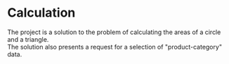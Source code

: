 # Calculation
The project is a solution to the problem of calculating the areas of a circle and a triangle.<br/> 
The solution also presents a request for a selection of "product-category" data.
